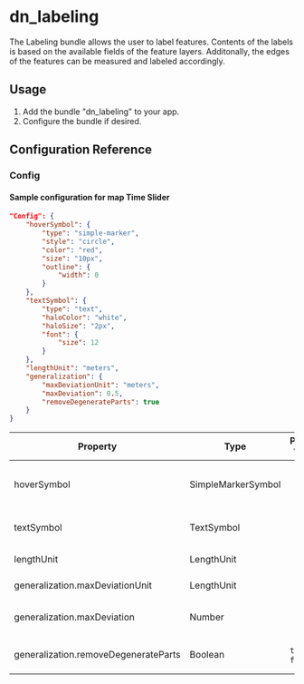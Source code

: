 # dn_labeling

The Labeling bundle allows the user to label features. Contents of the labels is based on the available fields of the feature layers.
Additonally, the edges of the features can be measured and labeled accordingly.

## Usage
1. Add the bundle "dn_labeling" to your app.
2. Configure the bundle if desired.

## Configuration Reference

### Config

#### Sample configuration for map Time Slider
```json
"Config": {
    "hoverSymbol": {
        "type": "simple-marker",
        "style": "circle",
        "color": "red",
        "size": "10px",
        "outline": {
            "width": 0
        }
    },
    "textSymbol": {
        "type": "text",
        "haloColor": "white",
        "haloSize": "2px",
        "font": {
            "size": 12
        }
    },
    "lengthUnit": "meters",
    "generalization": {
        "maxDeviationUnit": "meters",
        "maxDeviation": 0.5,
        "removeDegenerateParts": true
    }
}
```


| Property                             | Type               | Possible Values               | Default        | Description                                                                                                                                                                           |
|--------------------------------------|--------------------|-------------------------------|----------------|---------------------------------------------------------------------------------------------------------------------------------------------------------------------------------------|
| hoverSymbol                          | SimpleMarkerSymbol |                               |                | Marker placed at the cursor to symbolize activity state. See [SimpleMarkerSymbol](https://developers.arcgis.com/javascript/latest/api-reference/esri-symbols-SimpleMarkerSymbol.html) |
| textSymbol                           | TextSymbol         |                               |                | Styling applied to labels. See [TextSymbol](https://developers.arcgis.com/javascript/latest/api-reference/esri-symbols-TextSymbol.html)                                               |
| lengthUnit                           | LengthUnit         |                               | ```"meters"``` | Unit to calculate in. See: [LengthUnit](https://developers.arcgis.com/javascript/latest/api-reference/esri-core-units.html#LengthUnit)                                                |
| generalization.maxDeviationUnit      | LengthUnit         |                               | ```"meters"``` | Unit to calculate in. See: [LengthUnit](https://developers.arcgis.com/javascript/latest/api-reference/esri-core-units.html#LengthUnit)                                                |
| generalization.maxDeviation          | Number             |                               | ```0.5```      | Threshold for generalization in configured unit.                                                                                                                                      |
| generalization.removeDegenerateParts | Boolean            | ```true``` &#124; ```false``` | ```true```     | Activates or deactivates generalization,                                                                                                                                              |
